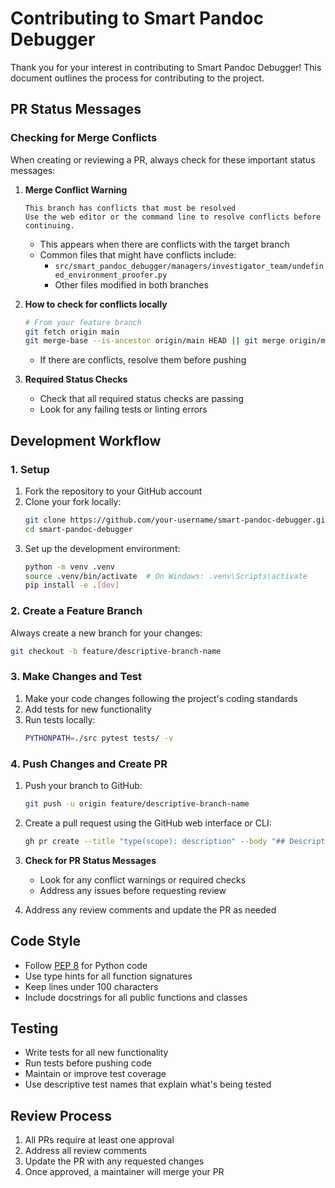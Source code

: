 # Contributing to Smart Pandoc Debugger

Thank you for your interest in contributing to Smart Pandoc Debugger! This document outlines the process for contributing to the project.

## PR Status Messages

### Checking for Merge Conflicts

When creating or reviewing a PR, always check for these important status messages:

1. **Merge Conflict Warning**
   ```
   This branch has conflicts that must be resolved
   Use the web editor or the command line to resolve conflicts before continuing.
   ```
   - This appears when there are conflicts with the target branch
   - Common files that might have conflicts include:
     - `src/smart_pandoc_debugger/managers/investigator_team/undefined_environment_proofer.py`
     - Other files modified in both branches

2. **How to check for conflicts locally**
   ```bash
   # From your feature branch
   git fetch origin main
   git merge-base --is-ancestor origin/main HEAD || git merge origin/main
   ```
   - If there are conflicts, resolve them before pushing

3. **Required Status Checks**
   - Check that all required status checks are passing
   - Look for any failing tests or linting errors

## Development Workflow

### 1. Setup

1. Fork the repository to your GitHub account
2. Clone your fork locally:
   ```bash
   git clone https://github.com/your-username/smart-pandoc-debugger.git
   cd smart-pandoc-debugger
   ```
3. Set up the development environment:
   ```bash
   python -m venv .venv
   source .venv/bin/activate  # On Windows: .venv\Scripts\activate
   pip install -e .[dev]
   ```

### 2. Create a Feature Branch

Always create a new branch for your changes:

```bash
git checkout -b feature/descriptive-branch-name
```

### 3. Make Changes and Test

1. Make your code changes following the project's coding standards
2. Add tests for new functionality
3. Run tests locally:
   ```bash
   PYTHONPATH=./src pytest tests/ -v
   ```

### 4. Push Changes and Create PR

1. Push your branch to GitHub:
   ```bash
   git push -u origin feature/descriptive-branch-name
   ```

2. Create a pull request using the GitHub web interface or CLI:
   ```bash
   gh pr create --title "type(scope): description" --body "## Description\n\nDetailed description of changes\n\n### Changes\n- [x] Change 1\n- [x] Change 2" --base main
   ```

3. **Check for PR Status Messages**
   - Look for any conflict warnings or required checks
   - Address any issues before requesting review

4. Address any review comments and update the PR as needed

## Code Style

- Follow [PEP 8](https://www.python.org/dev/peps/pep-0008/) for Python code
- Use type hints for all function signatures
- Keep lines under 100 characters
- Include docstrings for all public functions and classes

## Testing

- Write tests for all new functionality
- Run tests before pushing code
- Maintain or improve test coverage
- Use descriptive test names that explain what's being tested

## Review Process

1. All PRs require at least one approval
2. Address all review comments
3. Update the PR with any requested changes
4. Once approved, a maintainer will merge your PR
